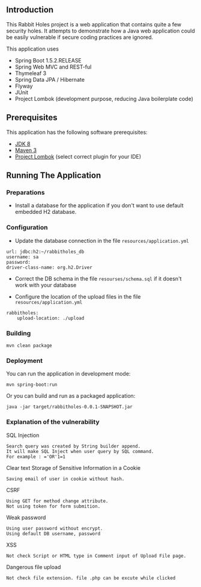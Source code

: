 ## Introduction
This Rabbit Holes project is a web application that contains quite a few security holes. It attempts to demonstrate how a Java web application could be easily vulnerable if secure coding practices are ignored.

This application uses

- Spring Boot 1.5.2.RELEASE
- Spring Web MVC and REST-ful
- Thymeleaf 3
- Spring Data JPA / Hibernate
- Flyway
- JUnit
- Project Lombok (development purpose, reducing Java boilerplate code)

## Prerequisites
This application has the following software prerequisites:

* [JDK 8](http://www.oracle.com/technetwork/java/javase/downloads/jdk8-downloads-2133151.html)
* [Maven 3](https://maven.apache.org/download.cgi)
* [Project Lombok](https://projectlombok.org/download.html) (select correct plugin for your IDE)

## Running The Application

### Preparations

* Install a database for the application if you don't want to use default embedded H2 database.

### Configuration

* Update the database connection in the file `resources/application.yml`
```
url: jdbc:h2:~/rabbitholes_db
username: sa
password:
driver-class-name: org.h2.Driver
```

* Correct the DB schema in the file `resourses/schema.sql` if it doesn't work with your database

* Configure the location of the upload files in the file `resources/application.yml`
```
rabbitholes:
    upload-location: ./upload
```

### Building
```
mvn clean package
```

### Deployment
You can run the application in development mode:
```
mvn spring-boot:run
```

Or you can build and run as a packaged application:
```
java -jar target/rabbitholes-0.0.1-SNAPSHOT.jar
```
###  Explanation of the vulnerability
SQL Injection
```
Search query was created by String builder append. 
It will make SQL Inject when user query by SQL command.
For example : ='OR'1=1
```
Clear text Storage of Sensitive Information in a Cookie 
```
Saving email of user in cookie without hash.
```
CSRF
```
Using GET for method change attribute.
Not using token for form submition.
```
Weak password 
```
Using user password without encrypt.
Using default DB username, password
```
XSS
```
Not check Script or HTML type in Comment input of Upload File page.
```
Dangerous file upload
```
Not check file extension. file .php can be excute while clicked
```
